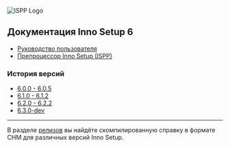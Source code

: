 ![ISPP Logo](https://leserg73.github.io/InnoHelp/ispphelp/images/innka.png)

Документация Inno Setup 6
-----------------------

- [Руководство пользователя](https://leserg73.github.io/InnoHelp/ishelp/index.htm)
- [Препроцессор Inno Setup (ISPP)](https://leserg73.github.io/InnoHelp/ispphelp/index.htm)

### История версий

- [6.0.0 - 6.0.5](https://leserg73.github.io/InnoHelp/ishistory/whatsnew60.htm)
- [6.1.0 - 6.1.2](https://leserg73.github.io/InnoHelp/ishistory/whatsnew61.htm)
- [6.2.0 - 6.2.2](https://leserg73.github.io/InnoHelp/ishistory/whatsnew62.htm)
- [6.3.0-dev](https://leserg73.github.io/InnoHelp/ishistory/whatsnew63.htm)

-----------------------

В разделе [релизов](https://github.com/leserg73/InnoHelp/releases) вы найдёте скомпилированную справку в формате CHM для различных версий Inno Setup.
